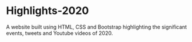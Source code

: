# Highlights-2020

A website built using HTML, CSS and Bootstrap highlighting the significant events, tweets and Youtube videos of 2020.
